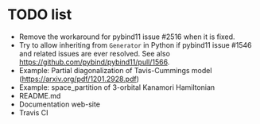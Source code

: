 TODO list
=========

* Remove the workaround for pybind11 issue #2516 when it is fixed.
* Try to allow inheriting from `Generator` in Python if pybind11 issue #1546 and
  related issues are ever resolved.
  See also https://github.com/pybind/pybind11/pull/1566.
* Example: Partial diagonalization of Tavis-Cummings model (https://arxiv.org/pdf/1201.2928.pdf)
* Example: space_partition of 3-orbital Kanamori Hamiltonian
* README.md
* Documentation web-site
* Travis CI
